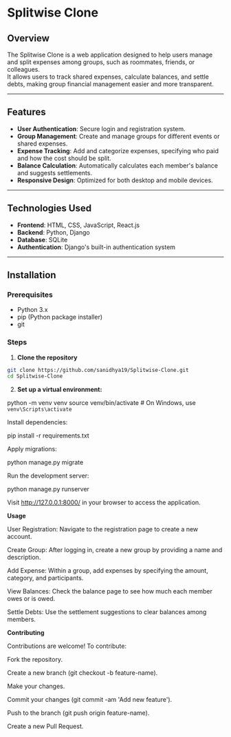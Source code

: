 # Splitwise Clone

## Overview

The Splitwise Clone is a web application designed to help users manage and split expenses among groups, such as roommates, friends, or colleagues.  
It allows users to track shared expenses, calculate balances, and settle debts, making group financial management easier and more transparent.

---

## Features

- **User Authentication**: Secure login and registration system.
- **Group Management**: Create and manage groups for different events or shared expenses.
- **Expense Tracking**: Add and categorize expenses, specifying who paid and how the cost should be split.
- **Balance Calculation**: Automatically calculates each member's balance and suggests settlements.
- **Responsive Design**: Optimized for both desktop and mobile devices.

---

## Technologies Used

- **Frontend**: HTML, CSS, JavaScript, React.js
- **Backend**: Python, Django
- **Database**: SQLite
- **Authentication**: Django's built-in authentication system

---

## Installation

### Prerequisites

- Python 3.x  
- pip (Python package installer)  
- git  

### Steps

1. **Clone the repository**

```bash
git clone https://github.com/sanidhya19/Splitwise-Clone.git
cd Splitwise-Clone
```

2. **Set up a virtual environment:**

python -m venv venv
source venv/bin/activate  # On Windows, use `venv\Scripts\activate`


Install dependencies:

pip install -r requirements.txt


Apply migrations:

python manage.py migrate


Run the development server:

python manage.py runserver


Visit http://127.0.0.1:8000/ in your browser to access the application.


**Usage**

User Registration: Navigate to the registration page to create a new account.

Create Group: After logging in, create a new group by providing a name and description.

Add Expense: Within a group, add expenses by specifying the amount, category, and participants.

View Balances: Check the balance page to see how much each member owes or is owed.

Settle Debts: Use the settlement suggestions to clear balances among members.



**Contributing**

Contributions are welcome! To contribute:

Fork the repository.

Create a new branch (git checkout -b feature-name).

Make your changes.

Commit your changes (git commit -am 'Add new feature').

Push to the branch (git push origin feature-name).

Create a new Pull Request.
